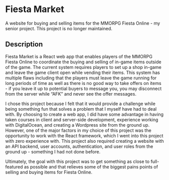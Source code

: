 # Fiesta Market

A website for buying and selling items for the MMORPG Fiesta Online - my senior project. This project is no longer maintained.

## Description

Fiesta Market is a React web app that enables players of the MMORPG Fiesta Online to coordinate the buying and selling of in-game items outside of the game. The current system requires players to set up a shop in-game and leave the game client open while vending their items. This system has multiple flaws including that the players must leave the game running for long periods of time as well as there is no good way to take offers on items - if you leave it up to potential buyers to message you, you may disconnect from the server while “AFK” and never see the offer messages.

I chose this project because I felt that it would provide a challenge while being something fun that solves a problem that I myself have had to deal with. By choosing to create a web app, I did have some advantage in having taken courses in client and server-side development, experience working with DigitalOcean, and creating a Wordpress site from the ground up. However, one of the major factors in my choice of this project was the opportunity to work with the React framework, which I went into this project with zero experience with. This project also required creating a website with an API backend, user accounts, authentication, and user roles from the ground up - something I had not done before.

Ultimately, the goal with this project was to get something as close to full-featured as possible and that relieves some of the biggest pains points of selling and buying items for Fiesta Online.

